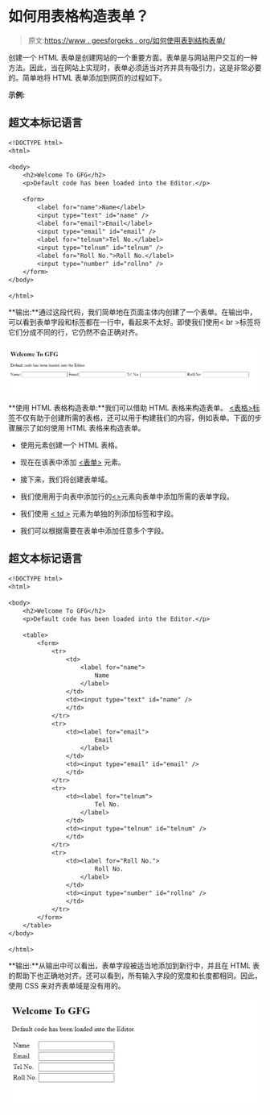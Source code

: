 # 如何用表格构造表单？

> 原文:[https://www . geesforgeks . org/如何使用表到结构表单/](https://www.geeksforgeeks.org/how-to-use-tables-to-structure-forms/)

创建一个 HTML 表单是创建网站的一个重要方面。表单是与网站用户交互的一种方法。因此，当在网站上实现时，表单必须适当对齐并具有吸引力，这是非常必要的。简单地将 HTML 表单添加到网页的过程如下。

**示例:**

## 超文本标记语言

```htmlhtml
<!DOCTYPE html>
<html>

<body>
    <h2>Welcome To GFG</h2>
    <p>Default code has been loaded into the Editor.</p>

    <form>
        <label for="name">Name</label>
        <input type="text" id="name" />
        <label for="email">Email</label>
        <input type="email" id="email" />
        <label for="telnum">Tel No.</label>
        <input type="telnum" id="telnum" />
        <label for="Roll No.">Roll No.</label>
        <input type="number" id="rollno" />
    </form>
</body>

</html>
```

**输出:**通过这段代码，我们简单地在页面主体内创建了一个表单。在输出中，可以看到表单字段和标签都在一行中，看起来不太好。即使我们使用< br >标签将它们分成不同的行，它仍然不会正确对齐。

![](img/472f5170d1966ccfcd6eb416794aa644.png)

**使用 HTML 表格构造表单:**我们可以借助 HTML 表格来构造表单。 [<表格>标签](https://www.geeksforgeeks.org/html-tables/)不仅有助于创建所需的表格，还可以用于构建我们的内容，例如表单。下面的步骤展示了如何使用 HTML 表格来构造表单。

*   使用元素创建一个 HTML 表格。

*   现在在该表中添加 [<表单>](https://www.geeksforgeeks.org/html-form-tag/) 元素。
*   接下来，我们将创建表单域。
*   我们使用用于向表中添加行的[<>](https://www.geeksforgeeks.org/html-tr-tag/)元素向表单中添加所需的表单字段。
*   我们使用 [< td >](https://www.geeksforgeeks.org/html-td-tag/) 元素为单独的列添加标签和字段。
*   我们可以根据需要在表单中添加任意多个字段。

## 超文本标记语言

```htmlhtml
<!DOCTYPE html>
<html>

<body>
    <h2>Welcome To GFG</h2>
    <p>Default code has been loaded into the Editor.</p>

    <table>
        <form>
            <tr>
                <td>
                    <label for="name">
                        Name
                    </label>
                </td>
                <td><input type="text" id="name" />
                </td>
            </tr>
            <tr>
                <td><label for="email">
                        Email
                    </label>
                </td>
                <td><input type="email" id="email" />
                </td>
            </tr>
            <tr>
                <td><label for="telnum">
                        Tel No.
                    </label>
                </td>
                <td><input type="telnum" id="telnum" />
                </td>
            </tr>
            <tr>
                <td><label for="Roll No.">
                        Roll No.
                    </label>
                </td>
                <td><input type="number" id="rollno" />
                </td>
            </tr>
        </form>
    </table>
</body>

</html>
```

**输出:**从输出中可以看出，表单字段被适当地添加到新行中，并且在 HTML 表的帮助下也正确地对齐。还可以看到，所有输入字段的宽度和长度都相同。因此，使用 CSS 来对齐表单域是没有用的。

![](img/ce387d99c1f3fc23499f8c50fa6b8e1c.png)